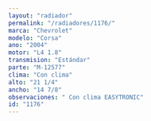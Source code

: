 ```yaml
---
layout: "radiador"
permalink: "/radiadores/1176/"
marca: "Chevrolet"
modelo: "Corsa"
ano: "2004"
motor: "L4 1.8"
transmision: "Estándar"
parte: "M-12577"
clima: "Con clima"
alto: "21 1/4"
ancho: "14 7/8"
observaciones: " Con clima EASYTRONIC"
id: "1176"
---
```



